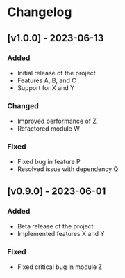 # Changelog

## [v1.0.0] - 2023-06-13

### Added
- Initial release of the project
- Features A, B, and C
- Support for X and Y

### Changed
- Improved performance of Z
- Refactored module W

### Fixed
- Fixed bug in feature P
- Resolved issue with dependency Q

## [v0.9.0] - 2023-06-01

### Added
- Beta release of the project
- Implemented features X and Y

### Fixed
- Fixed critical bug in module Z